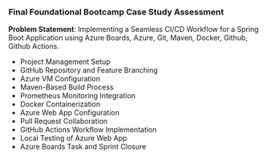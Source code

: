 
### Final Foundational Bootcamp Case Study Assessment

**Problem Statement**: Implementing a Seamless CI/CD Workflow for a Spring Boot Application using Azure Boards, Azure, Git, Maven, Docker, Github, Github Actions.

- Project Management Setup
- GitHub Repository and Feature Branching
- Azure VM Configuration
- Maven-Based Build Process
- Prometheus Monitoring Integration
- Docker Containerization
- Azure Web App Configuration
- Pull Request Collaboration
- GitHub Actions Workflow Implementation
- Local Testing of Azure Web App
- Azure Boards Task and Sprint Closure
